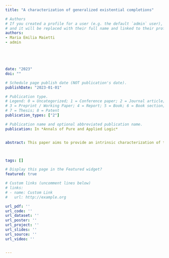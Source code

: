 ```yaml
---
title: "A characterization of generalized existential completions"

# Authors
# If you created a profile for a user (e.g. the default `admin` user), write the username (folder name) here 
# and it will be replaced with their full name and linked to their profile.
authors:
- Maria Emilia Maietti
- admin





date: "2023"
doi: ""

# Schedule page publish date (NOT publication's date).
publishDate: "2023-01-01"

# Publication type.
# Legend: 0 = Uncategorized; 1 = Conference paper; 2 = Journal article;
# 3 = Preprint / Working Paper; 4 = Report; 5 = Book; 6 = Book section;
# 7 = Thesis; 8 = Patent
publication_types: ["2"]

# Publication name and optional abbreviated publication name.
publication: In *Annals of Pure and Applied Logic*


abstract: This paper aims to provide an intrinsic characterization of the notion of generalized existential completion of a conjunctive doctrine $P$ for a class $\Lambda$ of morphisms of the base category of $P$. The cornerstone of this result consists of an algebraic description of the logical concept of existential free formulas closely connected to the validity of some choice principles. The link between our characterization and choice principles is emphasized by the fact that an existential doctrine $P$ is the generalized existential completion of itself for all the projections of its base if and only if $P$ is equipped with Hilbert's epsilon operators. Our characterization provides a useful tool to recognize a wide variety of examples of doctrines arising as generalized existential completions. These include the subobjects doctrine and the weak subobjects doctrine of a category with finite limits as well all realizability triposes and among localic triposes only the supercoherent ones.



tags: []

# Display this page in the Featured widget?
featured: true

# Custom links (uncomment lines below)
# links:
# - name: Custom Link
#   url: http://example.org

url_pdf: ''
url_code: ''
url_dataset: ''
url_poster: ''
url_project: ''
url_slides: ''
url_source: ''
url_video: ''


---
```



